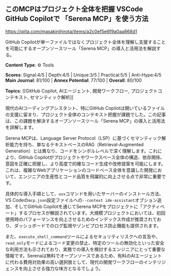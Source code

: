 ## このMCPはプロジェクト全体を把握 VSCode GitHub Copilotで 「Serena MCP」を使う方法

https://qiita.com/masakinihirota/items/a2c0ef5e6f9a0aa868d1

GitHub Copilotが単一ファイルではなくプロジェクト全体を理解し支援することを可能にするオープンソースツール「Serena MCP」の導入と活用法を解説する。

**Content Type**: ⚙️ Tools

**Scores**: Signal:4/5 | Depth:4/5 | Unique:3/5 | Practical:5/5 | Anti-Hype:4/5
**Main Journal**: 81/100 | **Annex Potential**: 77/100 | **Overall**: 80/100

**Topics**: [[GitHub Copilot, AIエージェント, 開発ワークフロー, プロジェクトコンテキスト, セマンティック解析]]

現代のAIコーディングアシスタント、特にGitHub Copilotは開いているファイルの支援に留まり、プロジェクト全体のコンテキスト把握が課題でした。この記事は、この課題を解決するオープンソースツール「Serena MCP」の導入と活用法を詳解します。

Serena MCPは、Language Server Protocol（LSP）に基づくセマンティック解析能力を持ち、単なるテキストベースのRAG（Retrieval-Augmented Generation）とは異なり、コードをシンボルレベルで深く理解します。これにより、GitHub Copilotがプロジェクトやワークスペース全体の構造、依存関係、意図を正確に把握し、より高度で的確なコード生成や改修提案を可能にします。これは、複雑なWebアプリケーションのコードベース全体を意識した開発において、エンジニアの生産性とコード品質を飛躍的に向上させる点で非常に重要です。

具体的な導入手順として、`uvx`コマンドを用いたサーバーのインストール方法、VS Codeの`mcp.json`設定ファイルへの`--context ide-assistant`オプション追加、そしてGitHub Copilotを通じてSerena MCPをプロジェクトに「アクティベート」するプロセスが解説されています。大規模プロジェクトにおいては、初回使用時のパフォーマンスを向上させるためのインデックス作成が推奨されており、ダッシュボードでのログ監視やゾンビプロセス防止機能も提供されます。

また、`execute_shell_command`ツールによるセキュリティリスクへの言及や、`read_only`モードによるコード変更の禁止、特定のツールの無効化といった安全な利用方法も示されており、実務での導入を検討するエンジニアにとって重要な情報です。Serenaは無料でオープンソースであるため、有料のAIエージェントに代わる費用対効果の高い選択肢として、現代の開発ワークフローのインテリジェンスを向上させる強力な味方となるでしょう。
